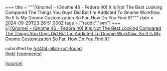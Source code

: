 +++
title = """[Gnome] - (Gnome 46 - Fedora 40) It Is Not The Best Looking Compared The Things You Guys Did But I'm Addicted To Gnome Workflow. So It Is My Gnome Customization So Far. How Do You Find It?"""
date = 2024-09-29T23:26:51.000Z
tags = ["reddit","wm"]
+++
[![[Gnome] - (Gnome 46 - Fedora 40) It Is Not The Best Looking Compared The Things You Guys Did But I'm Addicted To Gnome Workflow. So It Is My Gnome Customization So Far. How Do You Find It? ](https://b.thumbs.redditmedia.com/rqjlPfUNnlMkiO-4A0jADChPkXP5ekClBZ3q_5WJL4w.jpg "[Gnome] - (Gnome 46 - Fedora 40) It Is Not The Best Looking Compared The Things You Guys Did But I'm Addicted To Gnome Workflow. So It Is My Gnome Customization So Far. How Do You Find It? ")](https://www.reddit.com/r/unixporn/comments/1fshrlo/gnome_gnome_46_fedora_40_it_is_not_the_best/)

submitted by [/u/404-allah-not-found](https://www.reddit.com/user/404-allah-not-found)  
[\[link\]](https://www.reddit.com/gallery/1fshrlo) [\[comments\]](https://www.reddit.com/r/unixporn/comments/1fshrlo/gnome_gnome_46_fedora_40_it_is_not_the_best/)

[[source]](https://www.reddit.com/r/unixporn/comments/1fshrlo/gnome_gnome_46_fedora_40_it_is_not_the_best/)
